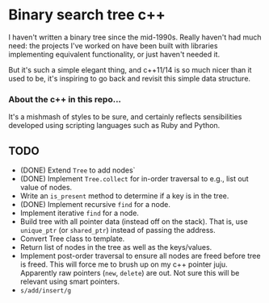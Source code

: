 # Binary search tree c++

I haven't written a binary tree since the mid-1990s. Really haven't had
much need: the projects I've worked on have been built with libraries
implementing equivalent functionality, or just haven't needed it.

But it's such a simple elegant thing, and c++11/14 is so much nicer than
it used to be, it's inspiring to go back and revisit this simple data
structure.

### About the c++ in this repo...

It's a mishmash of styles to be sure, and certainly reflects
sensibilities developed using scripting languages such as Ruby
and Python.

## TODO

* (DONE) Extend `Tree` to add nodes`
* (DONE) Implement `Tree.collect` for in-order traversal to e.g., list out
  value of nodes.
* Write an `is_present` method to determine if a key is in the tree.
* (DONE) Implement recursive `find` for a node.
* Implement iterative `find` for a node.
* Build tree with all pointer data (instead off on the stack). That is,
  use `unique_ptr` (or `shared_ptr`) instead of passing the address.
* Convert Tree class to template.
* Return list of nodes in the tree as well as the keys/values.
* Implement post-order traversal to ensure all nodes are freed before
  tree is freed. This will force me to brush up on my c++ pointer juju.
  Apparently raw pointers (`new`, `delete`) are out. Not sure this will
  be relevant using smart pointers.
* `s/add/insert/g`
